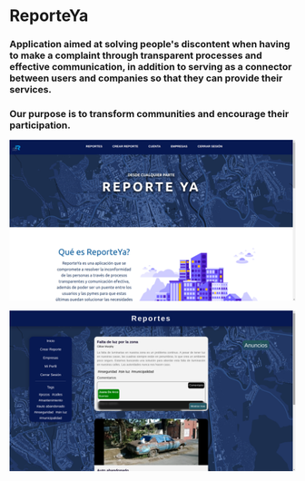 # ReporteYa

### Application aimed at solving people's discontent when having to make a complaint through transparent processes and effective communication, in addition to serving as a connector between users and companies so that they can provide their services.
### Our purpose is to transform communities and encourage their participation.

![img.png](img.png)

![img_1.png](img_1.png)